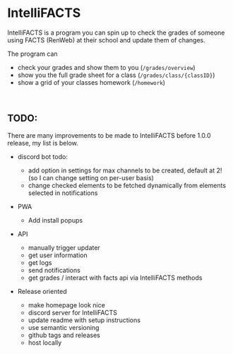 # IntelliFACTS
IntelliFACTS is a program you can spin up to check the grades of someone using FACTS (RenWeb) at their school and update them of changes.

The program can
* check your grades and show them to you (`/grades/overview`)
* show you the full grade sheet for a class (`/grades/class/{classID}`)
* show a grid of your classes homework (`/homework`)

<br />

## TODO:

There are many improvements to be made to IntelliFACTS before 1.0.0 release, my list is below.

* discord bot todo:
  * add option in settings for max channels to be created, default at 2! (so I can change setting on per-user basis)
  * change checked elements to be fetched dynamically from elements selected in notifications

* PWA
  * Add install popups

* API
  * manually trigger updater
  * get user information
  * get logs
  * send notifications
  * get grades / interact with facts api via IntelliFACTS methods

* Release oriented
  * make homepage look nice
  * discord server for IntelliFACTS
  * update readme with setup instructions
  * use semantic versioning
  * github tags and releases
  * host locally